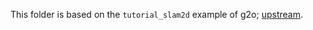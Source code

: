 This folder is based on the `tutorial_slam2d` example of g2o;
[upstream](https://github.com/RainerKuemmerle/g2o/tree/master/g2o/examples/tutorial_slam2d).
